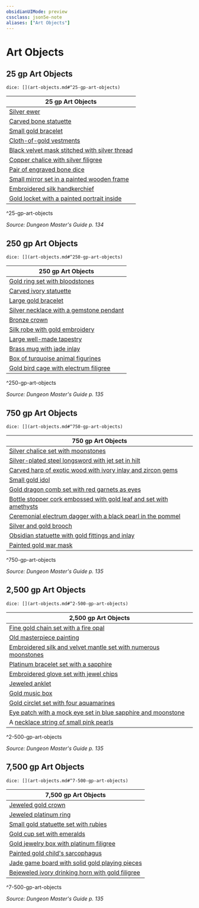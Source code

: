 ```yaml
---
obsidianUIMode: preview
cssclass: json5e-note
aliases: ["Art Objects"]
---
```

# Art Objects


## 25 gp Art Objects

`dice: [](art-objects.md#^25-gp-art-objects)`

| 25 gp Art Objects |
|-------------------|
| [Silver ewer](/compendium/items/silver-ewer.md) |
| [Carved bone statuette](/compendium/items/carved-bone-statuette.md) |
| [Small gold bracelet](/compendium/items/small-gold-bracelet.md) |
| [Cloth-of-gold vestments](/compendium/items/cloth-of-gold-vestments.md) |
| [Black velvet mask stitched with silver thread](/compendium/items/black-velvet-mask-stitched-with-silver-thread.md) |
| [Copper chalice with silver filigree](/compendium/items/copper-chalice-with-silver-filigree.md) |
| [Pair of engraved bone dice](/compendium/items/pair-of-engraved-bone-dice.md) |
| [Small mirror set in a painted wooden frame](/compendium/items/small-mirror-set-in-a-painted-wooden-frame.md) |
| [Embroidered silk handkerchief](/compendium/items/embroidered-silk-handkerchief.md) |
| [Gold locket with a painted portrait inside](/compendium/items/gold-locket-with-a-painted-portrait-inside.md) |
^25-gp-art-objects

_Source: Dungeon Master's Guide p. 134_

## 250 gp Art Objects

`dice: [](art-objects.md#^250-gp-art-objects)`

| 250 gp Art Objects |
|--------------------|
| [Gold ring set with bloodstones](/compendium/items/gold-ring-set-with-bloodstones.md) |
| [Carved ivory statuette](/compendium/items/carved-ivory-statuette.md) |
| [Large gold bracelet](/compendium/items/large-gold-bracelet.md) |
| [Silver necklace with a gemstone pendant](/compendium/items/silver-necklace-with-a-gemstone-pendant.md) |
| [Bronze crown](/compendium/items/bronze-crown.md) |
| [Silk robe with gold embroidery](/compendium/items/silk-robe-with-gold-embroidery.md) |
| [Large well-made tapestry](/compendium/items/large-well-made-tapestry.md) |
| [Brass mug with jade inlay](/compendium/items/brass-mug-with-jade-inlay.md) |
| [Box of turquoise animal figurines](/compendium/items/box-of-turquoise-animal-figurines.md) |
| [Gold bird cage with electrum filigree](/compendium/items/gold-bird-cage-with-electrum-filigree.md) |
^250-gp-art-objects

_Source: Dungeon Master's Guide p. 135_

## 750 gp Art Objects

`dice: [](art-objects.md#^750-gp-art-objects)`

| 750 gp Art Objects |
|--------------------|
| [Silver chalice set with moonstones](/compendium/items/silver-chalice-set-with-moonstones.md) |
| [Silver-plated steel longsword with jet set in hilt](/compendium/items/silver-plated-steel-longsword-with-jet-set-in-hilt.md) |
| [Carved harp of exotic wood with ivory inlay and zircon gems](/compendium/items/carved-harp-of-exotic-wood-with-ivory-inlay-and-zircon-gems.md) |
| [Small gold idol](/compendium/items/small-gold-idol.md) |
| [Gold dragon comb set with red garnets as eyes](/compendium/items/gold-dragon-comb-set-with-red-garnets-as-eyes.md) |
| [Bottle stopper cork embossed with gold leaf and set with amethysts](/compendium/items/bottle-stopper-cork-embossed-with-gold-leaf-and-set-with-amethysts.md) |
| [Ceremonial electrum dagger with a black pearl in the pommel](/compendium/items/ceremonial-electrum-dagger-with-a-black-pearl-in-the-pommel.md) |
| [Silver and gold brooch](/compendium/items/silver-and-gold-brooch.md) |
| [Obsidian statuette with gold fittings and inlay](/compendium/items/obsidian-statuette-with-gold-fittings-and-inlay.md) |
| [Painted gold war mask](/compendium/items/painted-gold-war-mask.md) |
^750-gp-art-objects

_Source: Dungeon Master's Guide p. 135_

## 2,500 gp Art Objects

`dice: [](art-objects.md#^2-500-gp-art-objects)`

| 2,500 gp Art Objects |
|----------------------|
| [Fine gold chain set with a fire opal](/compendium/items/fine-gold-chain-set-with-a-fire-opal.md) |
| [Old masterpiece painting](/compendium/items/old-masterpiece-painting.md) |
| [Embroidered silk and velvet mantle set with numerous moonstones](/compendium/items/embroidered-silk-and-velvet-mantle-set-with-numerous-moonstones.md) |
| [Platinum bracelet set with a sapphire](/compendium/items/platinum-bracelet-set-with-a-sapphire.md) |
| [Embroidered glove set with jewel chips](/compendium/items/embroidered-glove-set-with-jewel-chips.md) |
| [Jeweled anklet](/compendium/items/jeweled-anklet.md) |
| [Gold music box](/compendium/items/gold-music-box.md) |
| [Gold circlet set with four aquamarines](/compendium/items/gold-circlet-set-with-four-aquamarines.md) |
| [Eye patch with a mock eye set in blue sapphire and moonstone](/compendium/items/eye-patch-with-a-mock-eye-set-in-blue-sapphire-and-moonstone.md) |
| A [necklace string of small pink pearls](/compendium/items/necklace-string-of-small-pink-pearls.md) |
^2-500-gp-art-objects

_Source: Dungeon Master's Guide p. 135_

## 7,500 gp Art Objects

`dice: [](art-objects.md#^7-500-gp-art-objects)`

| 7,500 gp Art Objects |
|----------------------|
| [Jeweled gold crown](/compendium/items/jeweled-gold-crown.md) |
| [Jeweled platinum ring](/compendium/items/jeweled-platinum-ring.md) |
| [Small gold statuette set with rubies](/compendium/items/small-gold-statuette-set-with-rubies.md) |
| [Gold cup set with emeralds](/compendium/items/gold-cup-set-with-emeralds.md) |
| [Gold jewelry box with platinum filigree](/compendium/items/gold-jewelry-box-with-platinum-filigree.md) |
| [Painted gold child's sarcophagus](/compendium/items/painted-gold-childs-sarcophagus.md) |
| [Jade game board with solid gold playing pieces](/compendium/items/jade-game-board-with-solid-gold-playing-pieces.md) |
| [Bejeweled ivory drinking horn with gold filigree](/compendium/items/bejeweled-ivory-drinking-horn-with-gold-filigree.md) |
^7-500-gp-art-objects

_Source: Dungeon Master's Guide p. 135_